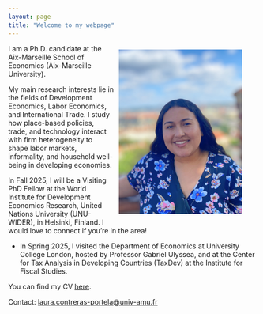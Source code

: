 ```yaml
---
layout: page
title: "Welcome to my webpage"
---
```


<img class="img-responsive" style="float: right; margin: 10px 30px 20px 10px;" src="photo.jpg" width="250" alt="Your Photo">
<p align="left">
I am a Ph.D. candidate at the Aix-Marseille School of Economics (Aix-Marseille University). 
</p>

My main research interests lie in the fields of Development Economics, Labor Economics, and International Trade. I study how place-based policies, trade, and technology interact with firm heterogeneity to shape labor markets, informality, and household well-being in developing economies.

In Fall 2025, I will be a Visiting PhD Fellow at the World Institute for Development Economics Research, United Nations University (UNU-WIDER), in Helsinki, Finland. I would love to connect if you’re in the area!
- In Spring 2025, I visited the Department of Economics at University College London, hosted by Professor Gabriel Ulyssea, and at the Center for Tax Analysis in Developing Countries (TaxDev) at the Institute for Fiscal Studies.
  

You can find my CV [here](https://lauradcontreras.github.io/contreras_CV.pdf).

Contact: [laura.contreras-portela@univ-amu.fr](mailto:laura.contreras-portela@univ-amu.fr)
